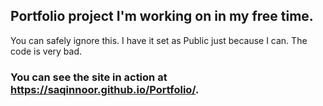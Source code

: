 ## Portfolio project I'm working on in my free time.
You can safely ignore this. I have it set as Public just because I can. The code is very bad.
### You can see the site in action at https://saqinnoor.github.io/Portfolio/.
